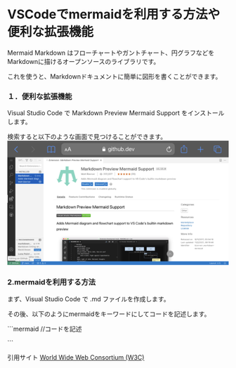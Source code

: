 # VSCodeでmermaidを利用する方法や便利な拡張機能

Mermaid Markdown はフローチャートやガントチャート、円グラフなどをMarkdownに描けるオープンソースのライブラリです。

これを使うと、Markdownドキュメントに簡単に図形を書くことができます。


### １．便利な拡張機能
Visual Studio Code で Markdown Preview Mermaid Support をインストールします。

検索すると以下のような画面で見つけることができます。
![マークダウン](images/markdown.png)


### 2.mermaidを利用する方法
まず、Visual Studio Code で .md ファイルを作成します。

その後、以下のようにmermaidをキーワードにしてコードを記述します。

``<!---->`mermaid
//コードを記述

``<!---->`




引用サイト [World Wide Web Consortium (W3C)](https://usefuledge.com/vscodemermaidsupport.html/)